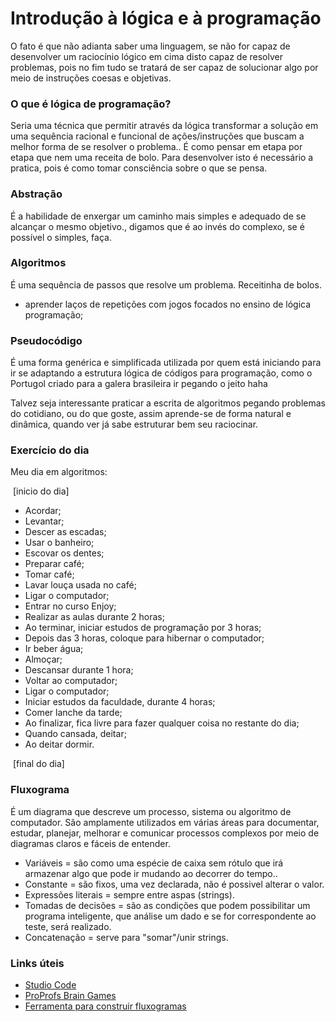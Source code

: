 # Introdução à lógica e à programação



O fato é que não adianta saber uma linguagem, se não for capaz de desenvolver um raciocínio lógico em cima disto capaz de resolver problemas, pois no fim tudo se tratará de ser capaz de solucionar algo por meio de instruções coesas e objetivas. 

### O que é lógica de programação? 

Seria uma técnica que permitir através da lógica transformar a solução em uma sequência racional e funcional de ações/instruções que buscam a melhor forma de se resolver o problema.. É como pensar em etapa por etapa que nem uma receita de bolo. Para desenvolver isto é necessário a pratica, pois é como tomar consciência sobre o que se pensa. 

### Abstração 

É a habilidade de enxergar um caminho mais simples e adequado de se alcançar o mesmo objetivo., digamos que é ao invés do complexo, se é possível o simples, faça.  

### Algoritmos 

É uma sequência de passos que resolve um problema. Receitinha de bolos. 

- aprender laços de repetições com jogos focados no ensino de lógica programação; 

### Pseudocódigo 

É uma forma genérica e simplificada utilizada por quem está iniciando para ir se adaptando a estrutura lógica de códigos para programação, como o Portugol criado para a galera brasileira ir pegando o jeito haha 

Talvez seja interessante praticar a escrita de algoritmos pegando problemas do cotidiano, ou do que goste, assim aprende-se de forma natural e dinâmica, quando ver já sabe estruturar bem seu raciocinar. 

### Exercício do dia 

Meu dia em algoritmos:

​	[inicio do dia]

  * Acordar;
  * Levantar;
* Descer as escadas;
* Usar o banheiro;
* Escovar os dentes;
* Preparar café;
* Tomar café;
* Lavar louça usada no café;
* Ligar o computador;
* Entrar no curso Enjoy;
* Realizar as aulas durante 2 horas;
* Ao terminar, iniciar estudos de programação por 3 horas;
* Depois das 3 horas, coloque para hibernar o computador;
* Ir beber água;
* Almoçar;
* Descansar durante 1 hora; 
* Voltar ao computador;
* Ligar o computador;
* Iniciar estudos da faculdade, durante 4 horas;
* Comer lanche da tarde;
* Ao finalizar, fica livre para fazer qualquer coisa no restante do dia;
* Quando cansada, deitar;
* Ao deitar dormir.

​	[final do dia]

### Fluxograma 

É um diagrama que descreve um processo, sistema ou algoritmo de computador. São amplamente utilizados em várias áreas para documentar, estudar, planejar, melhorar e comunicar processos complexos por meio de diagramas claros e fáceis de entender.

* Variáveis = são como uma espécie de caixa sem rótulo que irá armazenar algo que pode ir mudando ao decorrer do tempo..
* Constante = são fixos, uma vez declarada, não é possivel alterar o valor.
* Expressões literais = sempre entre aspas (strings).
* Tomadas de decisões = são as condições que podem possibilitar um programa inteligente, que análise um dado e se for correspondente ao teste, será realizado.
* Concatenação = serve para "somar"/unir strings.

### Links úteis

* <a href="https://studio.code.org/courses">Studio Code</a>
* <a href="https://www.proprofsgames.com/">ProProfs Brain Games</a>
* <a href="http://www.flowgorithm.org/">Ferramenta para construir fluxogramas</a>


